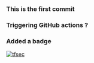 ### This is the first commit

### Triggering GitHub actions ?
### Added a badge
[![tfsec](https://github.com/igeiman13/week10/actions/workflows/tfsec.yml/badge.svg)](https://github.com/igeiman13/week10/actions/workflows/tfsec.yml)


